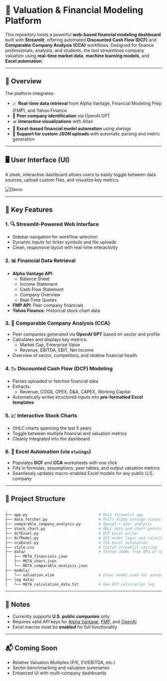 
# 💼 Valuation & Financial Modeling Platform  

This repository hosts a powerful **web-based financial modeling dashboard** built with **Streamlit**, offering automated **Discounted Cash Flow (DCF)** and **Comparable Company Analysis (CCA)** workflows. Designed for finance professionals, analysts, and students, the tool streamlines company valuation using **real-time market data**, **machine learning models**, and **Excel automation**.

---

## 🎯 Overview

The platform integrates:

- 📈 **Real-time data retrieval** from Alpha Vantage, Financial Modeling Prep (FMP), and Yahoo Finance  
- 🤖 **Peer company identification** via OpenAI GPT  
- 📊 **Interactive visualizations** with Altair  
- 🧾 **Excel-based financial model automation** using xlwings  
- 📁 **Support for custom JSON uploads** with automatic parsing and metric generation  

---

## 🖥️ User Interface (UI)

A sleek, interactive dashboard allows users to easily toggle between data sources, upload custom files, and visualize key metrics.

![Demo](exampleUI.gif)

---

## 🚀 Key Features

### 1. 🔍 Streamlit-Powered Web Interface  
- Sidebar navigation for workflow selection  
- Dynamic inputs for ticker symbols and file uploads  
- Clean, responsive layout with real-time interactivity  

### 2. 📊 Financial Data Retrieval  
- **Alpha Vantage API**:  
  - Balance Sheet  
  - Income Statement  
  - Cash Flow Statement  
  - Company Overview  
  - Real-Time Quotes  
- **FMP API**: Peer company financials  
- **Yahoo Finance**: Historical stock chart data  

### 3. 🧠 Comparable Company Analysis (CCA)  
- Peer companies generated via **OpenAI GPT** based on sector and profile  
- Calculates and displays key metrics:  
  - Market Cap, Enterprise Value  
  - Revenue, EBITDA, EBIT, Net Income  
- Overview of sector, competitors, and relative financial health  

### 4. 📉 Discounted Cash Flow (DCF) Modeling  
- Parses uploaded or fetched financial data  
- Extracts:  
  - Revenue, COGS, OPEX, D&A, CAPEX, Working Capital  
- Automatically writes structured inputs into **pre-formatted Excel templates**  

### 5. 📈 Interactive Stock Charts  
- OHLC charts spanning the last 5 years  
- Toggle between multiple financial and valuation metrics  
- Cleanly integrated into the dashboard  

### 6. 🧾 Excel Automation (via `xlwings`)  
- Populates **DCF** and **CCA** worksheets with one click  
- Fills in formulas, assumptions, peer tables, and output valuation metrics  
- Seamlessly updates macro-enabled Excel models for any public U.S. company  

---

## 📁 Project Structure

```bash
.
├── app.py                                # Main Streamlit app
├── data_fetcher.py                       # Pulls Alpha Vantage financial data
├── comparable_company_analysis.py        # OpenAI + peer analysis
├── stock_chart.py                        # OHLC data and chart generation
├── dcfExcel.py                           # DCF Excel writer
├── dcfModel.py                           # DCF model logic and calculations
├── ccaExcel.py                           # CCA Excel automation
├── style.css                             # Custom Streamlit styling
├── data/                                 # Stored JSONs from API or uploads
│   ├── META_financials.json
│   ├── META_chart.json
│   └── META_comparable_analysis.json
├── models/
│   └── valuation.xlsm                    # Excel model used for automation
├── log data/
│   └── META_calculation_data.txt         # Raw DCF calculation log
```

---

## 📌 Notes  
- Currently supports **U.S. public companies** only  
- Requires valid API keys for [Alpha Vantage](https://www.alphavantage.co), [FMP](https://financialmodelingprep.com), and [OpenAI](https://openai.com)  
- Excel macros must be **enabled** for full functionality  

---

## 📬 Coming Soon  
- Relative Valuation Multiples (P/E, EV/EBITDA, etc.)  
- Sector benchmarking and valuation summaries  
- Enhanced UI with multi-company dashboards  
